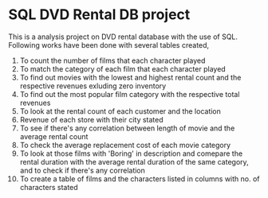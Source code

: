 # SQL DVD Rental DB project
 
This is a analysis project on DVD rental database with the use of SQL. Following works have been done with several tables created,

1. To count the number of films that each character played
2. To match the category of each film that each character played
3. To find out movies with the lowest and highest rental count and the respective revenues exluding zero inventory
4. To find out the most popular film category with the respective total revenues
5. To look at the rental count of each customer and the location
6. Revenue of each store with their city stated
7. To see if there's any correlation between length of movie and the average rental count
8. To check the average replacement cost of each movie category
9. To look at those films with 'Boring' in description and comepare the rental duration with the average rental duration of the same category, and to check if there's any correlation
10. To create a table of films and the characters listed in columns with no. of characters stated